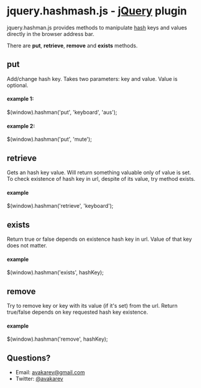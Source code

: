 # jquery.hashmash.js - [jQuery](http://jquery.com/) plugin #

jquery.hashman.js provides methods to manipulate [hash](http://en.wikipedia.org/wiki/Fragment_identifier) keys and 
values directly in the browser address bar.

There are **put**, **retrieve**, **remove** and **exists** methods.

## put ##
Add/change hash key. Takes two parameters: key and value. Value is optional.

#### example 1: ####
$(window).hashman('put', 'keyboard', 'aus');

#### example 2: ####
$(window).hashman('put', 'mute');

## retrieve ##
Gets an hash key value. Will return something valuable only of value is set.
To check existence of hash key in url, despite of its value, try method exists.

#### example ####
$(window).hashman('retrieve', 'keyboard');

## exists ##
Return true or false depends on existence hash key in url. Value of that key does not matter.

#### example ####
$(window).hashman('exists', hashKey);

## remove ##
Try to remove key or key with its value (if it's set) from the url.
Return true/false depends on key requested hash key existence.

#### example ####
$(window).hashman('remove', hashKey);


## Questions? ##
* Email: avakarev@gmail.com
* Twitter: [@avakarev](http://twitter.com/#!/avakarev/)